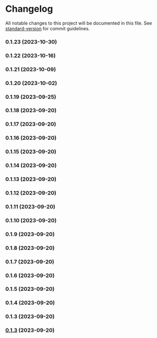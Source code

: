 # Changelog

All notable changes to this project will be documented in this file. See [standard-version](https://github.com/conventional-changelog/standard-version) for commit guidelines.

### 0.1.23 (2023-10-30)

### 0.1.22 (2023-10-16)

### 0.1.21 (2023-10-09)

### 0.1.20 (2023-10-02)

### 0.1.19 (2023-09-25)

### 0.1.18 (2023-09-20)

### 0.1.17 (2023-09-20)

### 0.1.16 (2023-09-20)

### 0.1.15 (2023-09-20)

### 0.1.14 (2023-09-20)

### 0.1.13 (2023-09-20)

### 0.1.12 (2023-09-20)

### 0.1.11 (2023-09-20)

### 0.1.10 (2023-09-20)

### 0.1.9 (2023-09-20)

### 0.1.8 (2023-09-20)

### 0.1.7 (2023-09-20)

### 0.1.6 (2023-09-20)

### 0.1.5 (2023-09-20)

### 0.1.4 (2023-09-20)

### 0.1.3 (2023-09-20)

### [0.1.3](https://github.com/nmccready/aws-play/compare/v0.1.2...v0.1.3) (2023-09-20)
